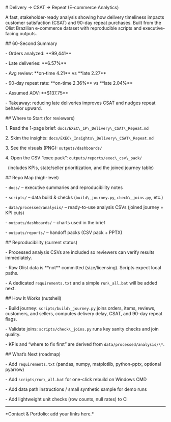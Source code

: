 \# Delivery → CSAT → Repeat (E-commerce Analytics)



A fast, stakeholder-ready analysis showing how delivery timeliness impacts customer satisfaction (CSAT) and 90-day repeat purchases. Built from the Olist Brazilian e-commerce dataset with reproducible scripts and executive-facing outputs.



\## 60-Second Summary

\- Orders analyzed: \*\*99,441\*\*

\- Late deliveries: \*\*6.57%\*\*

\- Avg review: \*\*on-time 4.21\*\* vs \*\*late 2.27\*\*

\- 90-day repeat rate: \*\*on-time 2.36%\*\* vs \*\*late 2.04%\*\*

\- Assumed AOV: \*\*$137.75\*\*

\- Takeaway: reducing late deliveries improves CSAT and nudges repeat behavior upward.



\## Where to Start (for reviewers)

1\. Read the 1-page brief: `docs/EXEC\_1P\_Delivery\_CSAT\_Repeat.md`

2\. Skim the insights: `docs/EXEC\_Insights\_Delivery\_CSAT\_Repeat.md`

3\. See the visuals (PNG): `outputs/dashboards/`

4\. Open the CSV “exec pack”: `outputs/reports/exec\_csv\_pack/`  

&nbsp;  (includes KPIs, state/seller prioritization, and the joined journey table)



\## Repo Map (high-level)

\- `docs/` – executive summaries and reproducibility notes  

\- `scripts/` – data build \& checks (`build\_journey.py`, `check\_joins.py`, etc.)  

\- `data/processed/analysis/` – ready-to-use analysis CSVs (joined journey + KPI cuts)  

\- `outputs/dashboards/` – charts used in the brief  

\- `outputs/reports/` – handoff packs (CSV pack + PPTX)



\## Reproducibility (current status)

\- Processed analysis CSVs are included so reviewers can verify results immediately.

\- Raw Olist data is \*\*not\*\* committed (size/licensing). Scripts expect local paths.

\- A dedicated `requirements.txt` and a simple `run\_all.bat` will be added next.



\## How It Works (nutshell)

\- Build journey: `scripts/build\_journey.py` joins orders, items, reviews, customers, and sellers, computes delivery delay, CSAT, and 90-day repeat flags.

\- Validate joins: `scripts/check\_joins.py` runs key sanity checks and join quality.

\- KPIs and “where to fix first” are derived from `data/processed/analysis/\*`.



\## What’s Next (roadmap)

\- Add `requirements.txt` (pandas, numpy, matplotlib, python-pptx, optional pyarrow)

\- Add `scripts/run\_all.bat` for one-click rebuild on Windows CMD

\- Add data path instructions / small synthetic sample for demo runs

\- Add lightweight unit checks (row counts, null rates) to CI



---



\*Contact \& Portfolio: add your links here.\*



